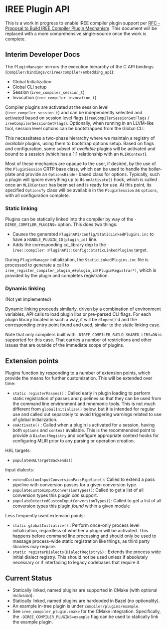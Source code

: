 # IREE Plugin API

This is a work in progress to enable IREE compiler plugin support per
[RFC - Proposal to Build IREE Compiler Plugin Mechanism](https://github.com/openxla/iree/issues/12520).
This document will be replaced with a more comprehensive single-source once
the work is complete.

## Interim Developer Docs

The `PluginManager` mirrors the execution hierarchy of the C API bindings
(`compiler/bindings/c/iree/compiler/embedding_api`):

* Global Initialization
* Global CLI setup
* Session (`iree_compiler_session_t`)
* Invocation (`iree_compiler_invocation_t`)

Compiler plugins are activated at the session level (`iree_compiler_session_t`)
and can be independently selected and activated based on session level flags
(`ireeCompilerSessionSetFlags` / `ireeCompilerSessionGetFlags`). Optionally,
when running in an LLVM-like tool, session level options can be bootstrapped
from the Global CLI.

This necessitates a two-phase hierarchy where we maintain a registry of
*available* plugins, using them to bootstrap options setup. Based on flags and
configuration, some subset of *available* plugins will be activated and bound
to a session (which has a 1:1 relationship with an `MLIRContext`).

Most of these mechanics are opaque to the user, if desired, by the use of the
`PluginSession` CRTP base class, which can be used to handle the boiler-plate
and provide an `OptionsBinder` based class for options. Typically, such a
plugin will ignore everything up to its `onActivate()` hook, which is called
once an `MLIRContext` has been set and is ready for use. At this point, its
specified `OptionsTy` class will be available in the `PluginSession` as
`options`, with all configuration complete.

### Static linking

Plugins can be statically linked into the compiler by way of the
`-DIREE_COMPILER_PLUGINS=` option. This does two things:

* Causes the generated `PluginAPI/Config/StaticLinkedPlugins.inc` to have
  a `HANDLE_PLUGIN_ID(plugin_id)` line.
* Adds the corresponding cc_library dep to the
  `iree::compiler::PluginAPI::Config::StaticLinkedPlugins` target.

During `PluginManager` initialization, the `StaticLinkedPlugins.inc` file is
processed to generate a call to
`iree_register_compiler_plugin_##plugin_id(PluginRegistrar*)`, which is provided
by the plugin and completes registration.

### Dynamic linking

(Not yet implemented)

Dynamic linking proceeds similarly, driven by a combination of environment
variables, API calls to load plugin libs or pre-parsed CLI flags. For each
plugin library located in such a way, it will be `dlopen()`'d and the
corresponding entry point found and used, similar to the static linking case.

Note that only compilers built with `-DIREE_COMPILER_BUILD_SHARED_LIBS=ON` is
supported for this case. That carries a number of restrictions and other issues
that are outside of the immediate scope of plugins.

## Extension points

Plugins function by responding to a number of extension points, which
provide the means for further customization. This will be extended over time:

* `static registerPasses()` : Called early in plugin loading to perform static
  registration of passes and pipelines so that they can be used from the
  command line environment and mnemonic tools. This is not much different
  from `globalInitialize()` below, but it is intended for regular use and
  called out separately to avoid triggering warnings related to use of
  global initialization.
* `onActivate()` : Called when a plugin is activated for a session, having
  both `options` and `context` available. This is the recommended point to
  provide a `DialectRegistry` and configure appropriate context hooks for
  configuring MLIR prior to any parsing or operation creation.

HAL targets:

* `populateHALTargetBackends()`

Input dialects:

* `extendCustomInputConversionPassPipeline()`: Called to extend a pass pipeline
  with conversion passes for a given conversion type.
* `populateCustomInputConversionTypes()`: Called to get a list of all
  conversion types this plugin _can_ support.
* `populateDetectedCustomInputConversionTypes()`: Called to get a list of all
  conversion types this plugin _found_ within a given module

Less frequently used extension points:

* `static globalInitialize()` : Perform once-only process level initialization,
  regardless of whether a plugin will be activated. This happens before command
  line processing and should only be used to massage process-wide static
  registration like things, as third party libraries may require.
* `static registerDialects(DialectRegistry&)` : Extends the process wide
  initial dialect registry. This should not be used unless if absolutely
  necessary or if interfacing to legacy codebases that require it.

## Current Status

* Statically linked, named plugins are supported in CMake (with optional
  inclusion).
* Statically linked, named plugins are hardcoded in Bazel (no optionality).
* An example in-tree plugin is under `compiler/plugins/example`.
* See `iree_compiler_plugin.cmake` for the CMake integration. Specifically,
  the `-DIREE_COMPILER_PLUGINS=example` flag can be used to statically link
  the example plugin.
